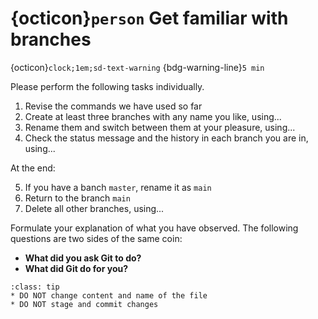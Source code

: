 
# {octicon}`person` Get familiar with branches
{octicon}`clock;1em;sd-text-warning` {bdg-warning-line}`5 min`

Please perform the following tasks individually.

1. Revise the commands we have used so far
2. Create at least three branches with any name you like, using...
3. Rename them and switch between them at your pleasure, using...
4. Check the status message and the history in each branch you are in, using...
<!-- **Take note of the output of the Git commands** -->

At the end:

5. If you have a banch `master`, rename it as `main`
6. Return to the branch `main`
7. Delete all other branches, using...

Formulate your explanation of what you have observed. The following questions are two sides of the same coin: 
* **What did you ask Git to do?**
* **What did Git do for you?**

```{admonition} Instructor's Note
:class: tip
* DO NOT change content and name of the file
* DO NOT stage and commit changes
```
